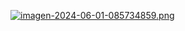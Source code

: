 [![imagen-2024-06-01-085734859.png](https://i.postimg.cc/VNC77Xv3/imagen-2024-06-01-085734859.png)](https://postimg.cc/5HfqyYw3)
